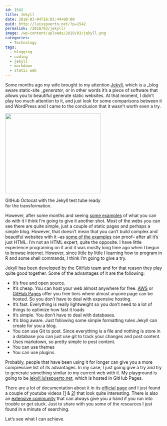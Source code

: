 ```yaml
---
id: 1542
title: Jekyll
date: 2018-03-04T16:03:44+00:00
guid: http://luisspuerto.net/?p=1542
permalink: /2018/03/jekyll/
image: /wp-content/uploads/2018/03/jekyll.png
categories:
  - Technology
tags:
  - blogging
  - coding
  - jekyll
  - markdown
  - static web
---
```

Some months ago my wife brought to my attention [Jekyll](https://jekyllrb.com), which is a _blog aware static-site __generator_, or in other words it&#8217;s a piece of software that allows you to beautiful generate static websites. At that moment, I didn&#8217;t play too much attention to it, and just look for some comparisons between it and WordPress and I came to the conclusion that it wasn&#8217;t worth even a try.

<div id="attachment_1548" style="width: 315px" class="wp-caption alignleft">
  <a href="http://luisspuerto.net/wp-content/uploads/2018/03/octojekyll.png"><img class="wp-image-1548" src="http://luisspuerto.net/wp-content/uploads/2018/03/octojekyll.png" alt="" width="305" height="255" srcset="http://luisspuerto.net/wp-content/uploads/2018/03/octojekyll.png 660w, http://luisspuerto.net/wp-content/uploads/2018/03/octojekyll-300x251.png 300w, http://luisspuerto.net/wp-content/uploads/2018/03/octojekyll-299x250.png 299w" sizes="(max-width: 305px) 100vw, 305px" /></a>

  <p class="wp-caption-text">
    GitHub Octocat with the Jekyll test tube ready for the transformation.
  </p>
</div>

However, after some months and seeing [some examples](https://github.com/jekyll/jekyll/wiki/Sites) of what you can do with it I think I&#8217;m going to give it another shot. Most of the webs you can see there are quite simple, just a couple of static pages and perhaps a simple blog. However, that doesn&#8217;t mean that you can&#8217;t build complex and beautiful websites with it –as [some of the examples](http://jentrata.org) can proof– after all it&#8217;s just HTML. I&#8217;m not an HTML expert, quite the opposite. I have little experience programing on it and it was mostly long time ago when I begun to browse internet. However, since little by little I learning how to program in R and some shell commands, I think I&#8217;m going to give a try.

Jekyll has been developed by the GitHub team and for that reason they play quite good together. Some of the advantages of it are the following:

  * It&#8217;s free and open source.
  * It&#8217;s cheap. You can host your web almost anywhere for free. [AWS](https://aws.amazon.com/) or [GitHub Pages](https://pages.github.com/) offer you free tiers where almost anyone page can be hosted. So you don&#8217;t have to deal with expensive hosting.
  * It&#8217;s fast. Everything is really lightweight so you don&#8217;t need to a lot of things to optimize how fast it loads
  * It&#8217;s simple. You don&#8217;t have to deal with databases.
  * It&#8217;s blog aware. Just following some simple formatting rules Jekyll can create for you a blog.
  * You can use Git to post. Since everything is a file and nothing is store in a database you can just use git to track your changes and post content.
  * Uses markdown, so pretty simple to post content.
  * You can use themes
  * You can use plugins.

Probably, people that have been using it for longer can give you a more compressive list of its advantages. In my case, I just going give a try and try to generate something similar to my current web with it. My playground is going to be [jekyll.luisspuerto.net](http://jekyl.luisspuerto.net), which is hosted in GitHub Pages.

There are a lot of documentation about it in its [official page](https://jekyllrb.com/docs/home/) and I just found a couple of youtube videos [[1](https://www.youtube.com/watch?v=wkDc6KPvLhw) & [2](https://www.youtube.com/watch?v=iWowJBRMtpc)] that look quite interesting. There is also an [extensive community](https://talk.jekyllrb.com) that can always give you a hand if you run into trouble or get stuck. Just to share with you some of the resources I just found in a minute of searching.

Let&#8217;s see what I can achieve.
